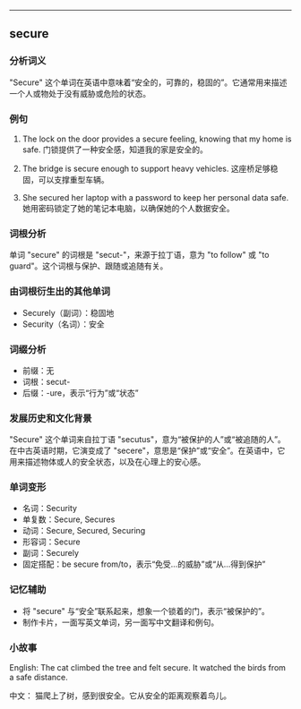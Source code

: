 
---------------
## secure
### 分析词义
"Secure" 这个单词在英语中意味着“安全的，可靠的，稳固的”。它通常用来描述一个人或物处于没有威胁或危险的状态。

### 例句
1. The lock on the door provides a secure feeling, knowing that my home is safe.
   门锁提供了一种安全感，知道我的家是安全的。

2. The bridge is secure enough to support heavy vehicles.
   这座桥足够稳固，可以支撑重型车辆。

3. She secured her laptop with a password to keep her personal data safe.
   她用密码锁定了她的笔记本电脑，以确保她的个人数据安全。

### 词根分析
单词 "secure" 的词根是 "secut-"，来源于拉丁语，意为 "to follow" 或 "to guard"。这个词根与保护、跟随或追随有关。

### 由词根衍生出的其他单词
- Securely（副词）：稳固地
- Security（名词）：安全

### 词缀分析
- 前缀：无
- 词根：secut-
- 后缀：-ure，表示“行为”或“状态”

### 发展历史和文化背景
"Secure" 这个单词来自拉丁语 "secutus"，意为“被保护的人”或“被追随的人”。在中古英语时期，它演变成了 "secere"，意思是“保护”或“安全”。在英语中，它用来描述物体或人的安全状态，以及在心理上的安心感。

### 单词变形
- 名词：Security
- 单复数：Secure, Secures
- 动词：Secure, Secured, Securing
- 形容词：Secure
- 副词：Securely
- 固定搭配：be secure from/to，表示“免受…的威胁”或“从…得到保护”

### 记忆辅助
- 将 "secure" 与“安全”联系起来，想象一个锁着的门，表示“被保护的”。
- 制作卡片，一面写英文单词，另一面写中文翻译和例句。

### 小故事
English:
The cat climbed the tree and felt secure. It watched the birds from a safe distance.

中文：
猫爬上了树，感到很安全。它从安全的距离观察着鸟儿。

